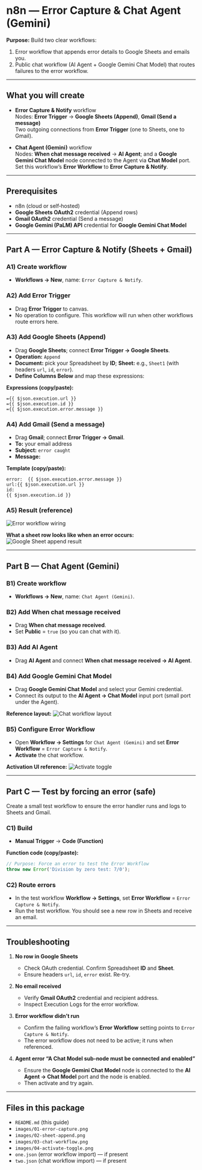 
# n8n — Error Capture & Chat Agent (Gemini)  
**Purpose:** Build two clear workflows:  
1) Error workflow that appends error details to Google Sheets and emails you.  
2) Public chat workflow (AI Agent + Google Gemini Chat Model) that routes failures to the error workflow.

---

## What you will create
- **Error Capture & Notify** workflow  
  Nodes: **Error Trigger** → **Google Sheets (Append)**, **Gmail (Send a message)**  
  Two outgoing connections from **Error Trigger** (one to Sheets, one to Gmail).

- **Chat Agent (Gemini)** workflow  
  Nodes: **When chat message received** → **AI Agent**; and a **Google Gemini Chat Model** node connected to the Agent via **Chat Model** port.  
  Set this workflow’s **Error Workflow** to **Error Capture & Notify**.

---

## Prerequisites
- n8n (cloud or self‑hosted)
- **Google Sheets OAuth2** credential (Append rows)
- **Gmail OAuth2** credential (Send a message)
- **Google Gemini (PaLM) API** credential for **Google Gemini Chat Model**

---

## Part A — Error Capture & Notify (Sheets + Gmail)

### A1) Create workflow
- **Workflows → New**, name: `Error Capture & Notify`.

### A2) Add **Error Trigger**
- Drag **Error Trigger** to canvas.
- No operation to configure. This workflow will run when other workflows route errors here.

### A3) Add **Google Sheets** (Append)
- Drag **Google Sheets**; connect **Error Trigger → Google Sheets**.
- **Operation:** `Append`
- **Document:** pick your Spreadsheet by **ID**; **Sheet:** e.g., `Sheet1` (with headers `url`, `id`, `error`).
- **Define Columns Below** and map these expressions:

**Expressions (copy/paste):**
```
={{ $json.execution.url }}
={{ $json.execution.id }}
={{ $json.execution.error.message }}
```

### A4) Add **Gmail** (Send a message)
- Drag **Gmail**; connect **Error Trigger → Gmail**.
- **To:** your email address
- **Subject:** `error caught`
- **Message:**

**Template (copy/paste):**
```
error:  {{ $json.execution.error.message }}
url:{{ $json.execution.url }}
id:
{{ $json.execution.id }}
```

### A5) Result (reference)
![Error workflow wiring](images/01-error-capture.png)

**What a sheet row looks like when an error occurs:**
![Google Sheet append result](images/02-sheet-append.png)

---

## Part B — Chat Agent (Gemini)

### B1) Create workflow
- **Workflows → New**, name: `Chat Agent (Gemini)`.

### B2) Add **When chat message received**
- Drag **When chat message received**.
- Set **Public** = `true` (so you can chat with it).

### B3) Add **AI Agent**
- Drag **AI Agent** and connect **When chat message received → AI Agent**.

### B4) Add **Google Gemini Chat Model**
- Drag **Google Gemini Chat Model** and select your Gemini credential.
- Connect its output to the **AI Agent → Chat Model** input port (small port under the Agent).

**Reference layout:**
![Chat workflow layout](images/03-chat-workflow.png)

### B5) Configure Error Workflow
- Open **Workflow → Settings** for `Chat Agent (Gemini)` and set **Error Workflow** = `Error Capture & Notify`.
- **Activate** the chat workflow.

**Activation UI reference:**
![Activate toggle](images/04-activate-toggle.png)

---

## Part C — Test by forcing an error (safe)

Create a small test workflow to ensure the error handler runs and logs to Sheets and Gmail.

### C1) Build
- **Manual Trigger** → **Code (Function)**

**Function code (copy/paste):**
```javascript
// Purpose: Force an error to test the Error Workflow
throw new Error('Division by zero test: 7/0');
```

### C2) Route errors
- In the test workflow **Workflow → Settings**, set **Error Workflow** = `Error Capture & Notify`.
- Run the test workflow. You should see a new row in Sheets and receive an email.

---

## Troubleshooting

1) **No row in Google Sheets**  
   - Check OAuth credential. Confirm Spreadsheet **ID** and **Sheet**.  
   - Ensure headers `url`, `id`, `error` exist. Re-try.

2) **No email received**  
   - Verify **Gmail OAuth2** credential and recipient address.  
   - Inspect Execution Logs for the error workflow.

3) **Error workflow didn’t run**  
   - Confirm the failing workflow’s **Error Workflow** setting points to `Error Capture & Notify`.  
   - The error workflow does not need to be active; it runs when referenced.

4) **Agent error “A Chat Model sub‑node must be connected and enabled”**  
   - Ensure the **Google Gemini Chat Model** node is connected to the **AI Agent → Chat Model** port and the node is enabled.  
   - Then activate and try again.

---

## Files in this package
- `README.md` (this guide)
- `images/01-error-capture.png`
- `images/02-sheet-append.png`
- `images/03-chat-workflow.png`
- `images/04-activate-toggle.png`
- `one.json` (error workflow import) — if present
- `two.json` (chat workflow import) — if present
